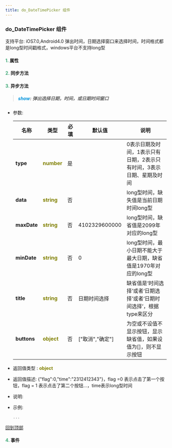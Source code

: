```yaml
---
title: do_DateTimePicker 组件
---
```


### do_DateTimePicker 组件

 支持平台: iOS7.0,Android4.0
 弹出时间，日期选择窗口来选择时间，时间格式都是long型时间戳格式，windows平台不支持long型

#### <font color ='#40A977'>**1.**</font> 属性

#### <font color ='#40A977'>**2.**</font> 同步方法

#### <font color ='#40A977'>**3.**</font> 异步方法

>##### <font color ='#0092db'>**show**</font>: 弹出选择日期，时间，或日期时间窗口

- 参数:

  名称 | 类型 |必填|默认值|说明
  ---- |-------------  |--------------|--------|------
  **type** |<font color ='#808000'>**number**</font> | 是 | |0表示日期及时间，1表示只有日期，2表示只有时间，3表示日期、星期及时间
  **data** |<font color ='#808000'>**string**</font> | 否 | |long型时间，缺失值是当前日期时间long型
  **maxDate** |<font color ='#808000'>**string**</font> | 否 | 4102329600000|long型时间，缺省值是2099年对应的long型
  **minDate** |<font color ='#808000'>**string**</font> | 否 | 0|long型时间，最小日期不能大于最大日期，缺省值是1970年对应的long型
  **title** |<font color ='#808000'>**string**</font> | 否 | 日期时间选择|缺省值是‘时间选择’或者‘日期选择’或者‘日期时间选择’，根据type来区分
  **buttons** |<font color ='#808000'>**object**</font> | 否 | ["取消","确定"]|为空或不设值不显示按钮，显示缺省值，如果设值为[]，则不显示按钮
- 返回值类型 : <font color ='#808000'>**object**</font>
- 返回值描述: {"flag":0,"time":"2312412343"}，flag =0 表示点击了第一个按钮，flag = 1 表示点击了第二个按钮...，time表示long型时间
- 说明: 
- 示例:

  ```javascript
  ...

  ```

[回到顶部](#top)


#### <font color ='#40A977'>**4.**</font> 事件


